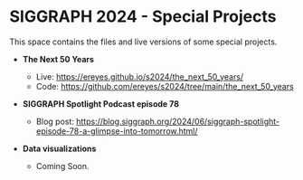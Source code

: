 # SIGGRAPH 2024 - Special Projects

This space contains the files and live versions of some special projects.

- **The Next 50 Years**
  - Live: https://ereyes.github.io/s2024/the_next_50_years/
  - Code: https://github.com/ereyes/s2024/tree/main/the_next_50_years

- **SIGGRAPH Spotlight Podcast episode 78**
  - Blog post: https://blog.siggraph.org/2024/06/siggraph-spotlight-episode-78-a-glimpse-into-tomorrow.html/

- **Data visualizations**
  - Coming Soon.
